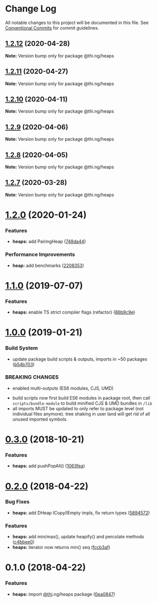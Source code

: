 # Change Log

All notable changes to this project will be documented in this file.
See [Conventional Commits](https://conventionalcommits.org) for commit guidelines.

## [1.2.12](https://github.com/thi-ng/umbrella/compare/@thi.ng/heaps@1.2.11...@thi.ng/heaps@1.2.12) (2020-04-28)

**Note:** Version bump only for package @thi.ng/heaps





## [1.2.11](https://github.com/thi-ng/umbrella/compare/@thi.ng/heaps@1.2.10...@thi.ng/heaps@1.2.11) (2020-04-27)

**Note:** Version bump only for package @thi.ng/heaps





## [1.2.10](https://github.com/thi-ng/umbrella/compare/@thi.ng/heaps@1.2.9...@thi.ng/heaps@1.2.10) (2020-04-11)

**Note:** Version bump only for package @thi.ng/heaps





## [1.2.9](https://github.com/thi-ng/umbrella/compare/@thi.ng/heaps@1.2.8...@thi.ng/heaps@1.2.9) (2020-04-06)

**Note:** Version bump only for package @thi.ng/heaps





## [1.2.8](https://github.com/thi-ng/umbrella/compare/@thi.ng/heaps@1.2.7...@thi.ng/heaps@1.2.8) (2020-04-05)

**Note:** Version bump only for package @thi.ng/heaps





## [1.2.7](https://github.com/thi-ng/umbrella/compare/@thi.ng/heaps@1.2.6...@thi.ng/heaps@1.2.7) (2020-03-28)

**Note:** Version bump only for package @thi.ng/heaps





# [1.2.0](https://github.com/thi-ng/umbrella/compare/@thi.ng/heaps@1.1.6...@thi.ng/heaps@1.2.0) (2020-01-24)

### Features

* **heaps:** add PairingHeap ([748da44](https://github.com/thi-ng/umbrella/commit/748da4405f9b4ab49bbdb3d4b49131df1f0cae88))

### Performance Improvements

* **heap:** add benchmarks ([2208353](https://github.com/thi-ng/umbrella/commit/220835345b1e842950a7288a8cc618585fda593f))

# [1.1.0](https://github.com/thi-ng/umbrella/compare/@thi.ng/heaps@1.0.10...@thi.ng/heaps@1.1.0) (2019-07-07)

### Features

* **heaps:** enable TS strict compiler flags (refactor) ([86b9c9e](https://github.com/thi-ng/umbrella/commit/86b9c9e))

# [1.0.0](https://github.com/thi-ng/umbrella/compare/@thi.ng/heaps@0.3.1...@thi.ng/heaps@1.0.0) (2019-01-21)

### Build System

* update package build scripts & outputs, imports in ~50 packages ([b54b703](https://github.com/thi-ng/umbrella/commit/b54b703))

### BREAKING CHANGES

* enabled multi-outputs (ES6 modules, CJS, UMD)

- build scripts now first build ES6 modules in package root, then call
  `scripts/bundle-module` to build minified CJS & UMD bundles in `/lib`
- all imports MUST be updated to only refer to package level
  (not individual files anymore). tree shaking in user land will get rid of
  all unused imported symbols.

# [0.3.0](https://github.com/thi-ng/umbrella/compare/@thi.ng/heaps@0.2.20...@thi.ng/heaps@0.3.0) (2018-10-21)

### Features

* **heaps:** add pushPopAll() ([1063fea](https://github.com/thi-ng/umbrella/commit/1063fea))

<a name="0.2.0"></a>
# [0.2.0](https://github.com/thi-ng/umbrella/compare/@thi.ng/heaps@0.1.0...@thi.ng/heaps@0.2.0) (2018-04-22)

### Bug Fixes

* **heaps:** add DHeap ICopy/IEmpty impls, fix return types ([5894572](https://github.com/thi-ng/umbrella/commit/5894572))

### Features

* **heaps:** add min/max(), update heapify() and percolate methods ([c4bbee0](https://github.com/thi-ng/umbrella/commit/c4bbee0))
* **heaps:** iterator now returns min() seq ([fccb3af](https://github.com/thi-ng/umbrella/commit/fccb3af))

<a name="0.1.0"></a>
# 0.1.0 (2018-04-22)

### Features

* **heaps:** import [@thi](https://github.com/thi).ng/heaps package ([0ea0847](https://github.com/thi-ng/umbrella/commit/0ea0847))
